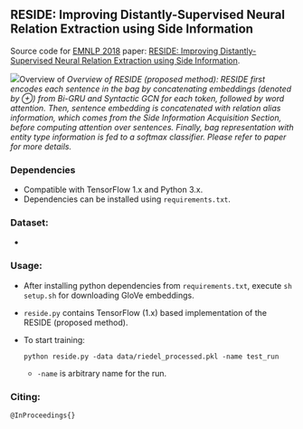 ## RESIDE: Improving Distantly-Supervised Neural Relation Extraction using Side Information

Source code for [EMNLP 2018](http://emnlp2018.org) paper: [RESIDE: Improving Distantly-Supervised Neural Relation Extraction using Side Information](http://malllabiisc.github.io/publications/papers/reside_emnlp18.pdf).

![](https://github.com/malllabiisc/RESIDE/blob/master/overview.png)Overview of *Overview of RESIDE (proposed method): RESIDE first encodes each sentence in the bag by concatenating embeddings (denoted by ⊕) from Bi-GRU and Syntactic GCN for each token, followed by word attention.*
*Then, sentence embedding is concatenated with relation alias information, which comes from the Side Information Acquisition Section, before computing attention over sentences. Finally, bag representation with entity type information is fed to a softmax classifier. Please refer to paper for more details.* 

### Dependencies

- Compatible with TensorFlow 1.x and Python 3.x.
- Dependencies can be installed using `requirements.txt`.

### Dataset:

- ​

### Usage:

- After installing python dependencies from `requirements.txt`, execute `sh setup.sh` for downloading GloVe embeddings.

- `reside.py` contains TensorFlow (1.x) based implementation of the RESIDE (proposed method).

- To start training: 

  ```shell
  python reside.py -data data/riedel_processed.pkl -name test_run
  ```

  - `-name` is arbitrary name for the run.

### Citing:

```tex
@InProceedings{}
```
